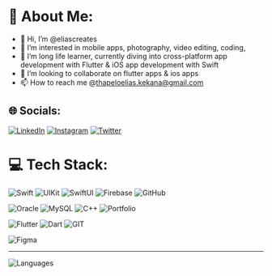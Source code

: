 # 💫 About Me:
- 👋 Hi, I’m @eliascreates
- 👀 I’m interested in mobile apps, photography, video editing, coding,
- 🌱 I’m long life learner, currently diving into cross-platform app development with Flutter & iOS app development with Swift 
- 💞️ I’m looking to collaborate on flutter apps & ios apps 
- 📫 How to reach me @thapeloelias.kekana@gmail.com

<!---
eliascreates/eliascreates is a ✨ special ✨ repository because its `README.md` (this file) appears on your GitHub profile.
You can click the Preview link to take a look at your changes.
--->
## 🌐 Socials:
[![LinkedIn](https://img.shields.io/badge/LinkedIn-%230077B5.svg?logo=LinkedIn&logoColor=white)](https://www.linkedin.com/in/elias-kekana/) [![Instagram](https://img.shields.io/badge/Instagram-%23E4405F.svg?logo=Instagram&logoColor=white)](https://instagram.com/beetroot.app) <a href="https://twitter.com/beetrootapp" target="_blank">![Twitter](https://img.shields.io/badge/Twitter-%231DA1F2.svg?logo=Twitter&logoColor=white)</a>

# 💻 Tech Stack:
![Swift](https://img.shields.io/badge/swift-F54A2A?style=for-the-badge&logo=swift&logoColor=white)
![UIKit](https://img.shields.io/badge/UIKit-F54A2A?style=for-the-badge&logo=swift&logoColor=white)
![SwiftUI](https://img.shields.io/badge/SwiftUI-F54A2A?style=for-the-badge&logo=swift&logoColor=white)
![Firebase](https://img.shields.io/badge/firebase-f68405?style=for-the-badge&logo=firebase&logoColor=white)
![GitHub](https://img.shields.io/badge/GitHub-100000?style=for-the-badge&logo=github&logoColor=white)

![Oracle](https://img.shields.io/badge/Oracle-F80000?style=for-the-badge&logo=oracle&logoColor=white)
![MySQL](https://img.shields.io/badge/mysql-%2300f.svg?style=for-the-badge&logo=mysql&logoColor=white)
![C++](https://img.shields.io/badge/c++-%2300599C.svg?style=for-the-badge&logo=c%2B%2B&logoColor=white)
![Portfolio](https://img.shields.io/badge/Portfolio-%23000000.svg?style=for-the-badge&logo=firefox&logoColor=#FF7139)

![Flutter](https://img.shields.io/badge/Flutter-02569B?style=for-the-badge&logo=flutter&logoColor=white)
![Dart](https://img.shields.io/badge/Dart-0175C2?style=for-the-badge&logo=dart&logoColor=white)
![GIT](https://img.shields.io/badge/Git-fc6d26?style=for-the-badge&logo=git&logoColor=white)

![Figma](https://img.shields.io/badge/figma-%23F24E1E.svg?style=for-the-badge&logo=figma&logoColor=white)

---
![Languages](https://github-readme-stats.vercel.app/api/top-langs/?username=eliascreates&theme=dark&hide_border=false&include_all_commits=false&count_private=false&layout=compact)

<!-- [![](https://visitcount.itsvg.in/api?id=eliascreates&icon=0&color=0)](https://visitcount.itsvg.in)  -->

<!-- Proudly created with GPRM ( https://gprm.itsvg.in ) -->
